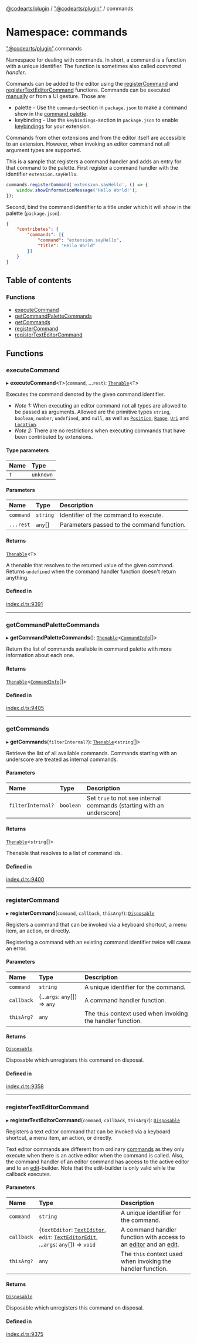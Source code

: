 [@codearts/plugin](../README.md) / ["@codearts/plugin"](_codearts_plugin_.md) / commands

# Namespace: commands

["@codearts/plugin"](_codearts_plugin_.md).commands

Namespace for dealing with commands. In short, a command is a function with a
unique identifier. The function is sometimes also called _command handler_.

Commands can be added to the editor using the [registerCommand](codearts_plugin_.commands.md#registercommand)
and [registerTextEditorCommand](codearts_plugin_.commands.md#registertexteditorcommand) functions. Commands
can be executed [manually](codearts_plugin_.commands.md#executecommand) or from a UI gesture. Those are:

* palette - Use the `commands`-section in `package.json` to make a command show in
the [command palette](https://code.visualstudio.com/docs/getstarted/userinterface#_command-palette).
* keybinding - Use the `keybindings`-section in `package.json` to enable
[keybindings](https://code.visualstudio.com/docs/getstarted/keybindings#_customizing-shortcuts)
for your extension.

Commands from other extensions and from the editor itself are accessible to an extension. However,
when invoking an editor command not all argument types are supported.

This is a sample that registers a command handler and adds an entry for that command to the palette. First
register a command handler with the identifier `extension.sayHello`.
```javascript
commands.registerCommand('extension.sayHello', () => {
	window.showInformationMessage('Hello World!');
});
```
Second, bind the command identifier to a title under which it will show in the palette (`package.json`).
```json
{
	"contributes": {
		"commands": [{
			"command": "extension.sayHello",
			"title": "Hello World"
		}]
	}
}
```

## Table of contents

### Functions

- [executeCommand](codearts_plugin_.commands.md#executecommand)
- [getCommandPaletteCommands](codearts_plugin_.commands.md#getcommandpalettecommands)
- [getCommands](codearts_plugin_.commands.md#getcommands)
- [registerCommand](codearts_plugin_.commands.md#registercommand)
- [registerTextEditorCommand](codearts_plugin_.commands.md#registertexteditorcommand)

## Functions

### executeCommand

▸ **executeCommand**<`T`\>(`command`, ...`rest`): [`Thenable`](../interfaces/Thenable.md)<`T`\>

Executes the command denoted by the given command identifier.

* *Note 1:* When executing an editor command not all types are allowed to
be passed as arguments. Allowed are the primitive types `string`, `boolean`,
`number`, `undefined`, and `null`, as well as [`Position`](../classes/codearts_plugin_.Position.md), [`Range`](../classes/codearts_plugin_.Range.md), [`Uri`](../classes/codearts_plugin_.Uri.md) and [`Location`](../classes/codearts_plugin_.Location.md).
* *Note 2:* There are no restrictions when executing commands that have been contributed
by extensions.

#### Type parameters

| Name | Type |
| :------ | :------ |
| `T` | `unknown` |

#### Parameters

| Name | Type | Description |
| :------ | :------ | :------ |
| `command` | `string` | Identifier of the command to execute. |
| `...rest` | `any`[] | Parameters passed to the command function. |

#### Returns

[`Thenable`](../interfaces/Thenable.md)<`T`\>

A thenable that resolves to the returned value of the given command. Returns `undefined` when
the command handler function doesn't return anything.

#### Defined in

[index.d.ts:9391](https://github.com/xyz-fish/cloudide-plugin-api/blob/9927cd6/index.d.ts#L9391)

___

### getCommandPaletteCommands

▸ **getCommandPaletteCommands**(): [`Thenable`](../interfaces/Thenable.md)<[`CommandInfo`](../interfaces/codearts_plugin_.CommandInfo.md)[]\>

Return the list of commands available in command palette with more information about each one.

#### Returns

[`Thenable`](../interfaces/Thenable.md)<[`CommandInfo`](../interfaces/codearts_plugin_.CommandInfo.md)[]\>

#### Defined in

[index.d.ts:9405](https://github.com/xyz-fish/cloudide-plugin-api/blob/9927cd6/index.d.ts#L9405)

___

### getCommands

▸ **getCommands**(`filterInternal?`): [`Thenable`](../interfaces/Thenable.md)<`string`[]\>

Retrieve the list of all available commands. Commands starting with an underscore are
treated as internal commands.

#### Parameters

| Name | Type | Description |
| :------ | :------ | :------ |
| `filterInternal?` | `boolean` | Set `true` to not see internal commands (starting with an underscore) |

#### Returns

[`Thenable`](../interfaces/Thenable.md)<`string`[]\>

Thenable that resolves to a list of command ids.

#### Defined in

[index.d.ts:9400](https://github.com/xyz-fish/cloudide-plugin-api/blob/9927cd6/index.d.ts#L9400)

___

### registerCommand

▸ **registerCommand**(`command`, `callback`, `thisArg?`): [`Disposable`](../classes/codearts_plugin_.Disposable.md)

Registers a command that can be invoked via a keyboard shortcut,
a menu item, an action, or directly.

Registering a command with an existing command identifier twice
will cause an error.

#### Parameters

| Name | Type | Description |
| :------ | :------ | :------ |
| `command` | `string` | A unique identifier for the command. |
| `callback` | (...`args`: `any`[]) => `any` | A command handler function. |
| `thisArg?` | `any` | The `this` context used when invoking the handler function. |

#### Returns

[`Disposable`](../classes/codearts_plugin_.Disposable.md)

Disposable which unregisters this command on disposal.

#### Defined in

[index.d.ts:9358](https://github.com/xyz-fish/cloudide-plugin-api/blob/9927cd6/index.d.ts#L9358)

___

### registerTextEditorCommand

▸ **registerTextEditorCommand**(`command`, `callback`, `thisArg?`): [`Disposable`](../classes/codearts_plugin_.Disposable.md)

Registers a text editor command that can be invoked via a keyboard shortcut,
a menu item, an action, or directly.

Text editor commands are different from ordinary [commands](codearts_plugin_.commands.md#registercommand) as
they only execute when there is an active editor when the command is called. Also, the
command handler of an editor command has access to the active editor and to an
[edit](../interfaces/codearts_plugin_.TextEditorEdit.md)-builder. Note that the edit-builder is only valid while the
callback executes.

#### Parameters

| Name | Type | Description |
| :------ | :------ | :------ |
| `command` | `string` | A unique identifier for the command. |
| `callback` | (`textEditor`: [`TextEditor`](../interfaces/codearts_plugin_.TextEditor.md), `edit`: [`TextEditorEdit`](../interfaces/codearts_plugin_.TextEditorEdit.md), ...`args`: `any`[]) => `void` | A command handler function with access to an [editor](../interfaces/codearts_plugin_.TextEditor.md) and an [edit](../interfaces/codearts_plugin_.TextEditorEdit.md). |
| `thisArg?` | `any` | The `this` context used when invoking the handler function. |

#### Returns

[`Disposable`](../classes/codearts_plugin_.Disposable.md)

Disposable which unregisters this command on disposal.

#### Defined in

[index.d.ts:9375](https://github.com/xyz-fish/cloudide-plugin-api/blob/9927cd6/index.d.ts#L9375)
